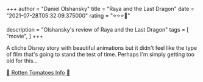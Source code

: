 +++
author = "Daniel Olshansky"
title = "Raya and the Last Dragon"
date = "2021-07-28T05:32:09.375000"
rating = "⭐⭐⭐🌟"

description = "Olshansky's review of Raya and the Last Dragon"
tags = [
    "movie",
]
+++


A cliche Disney story with beautiful animations but it didn't feel like the type of film that's going to stand the test of time. Perhaps I'm simply getting too old for this...

[🍅 Rotten Tomatoes Info 🍅](https://www.rottentomatoes.com//m/raya_and_the_last_dragon)
